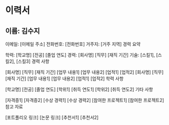 # 이력서

## 이름: 김수지

이메일: [이메일 주소]
전화번호: [전화번호]
거주지: [거주 지역]
경력 요약


학력: [학교명] [전공] [졸업 연도]
경력: [회사명] [직무] [재직 기간]
기술: [스킬1], [스킬2], [스킬3]
경력 사항

[회사명] [직무] [재직 기간]
[업무 내용1]
[업무 내용2]
[업적1]
[업적2]
[회사명] [직무] [재직 기간]
[업무 내용1]
[업무 내용2]
[업적1]
[업적2]
학력 사항

[학교명] [전공] [졸업 연도]
[학위1] [취득 연도1]
[학위2] [취득 연도2]
기타 사항

[자격증1]
[자격증2]
[수상 경력1]
[수상 경력2]
[참여한 프로젝트1]
[참여한 프로젝트2]
참고 자료

[포트폴리오 링크]
[논문 링크]
[추천서1]
[추천서2]
